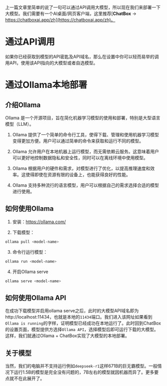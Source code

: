 上一篇文章里简单的说了一句可以通过API调用大模型，所以现在我们来部署一下大模型。我们需要有一个AI桌面/网页客户端，这里推荐[**ChatBox** -> https://chatboxai.app/zh](https://chatboxai.app/zh)。

# 通过API调用

如果你已经获取到模型的API密匙及API域名，那么在设置中你可以轻而易举的调用API，使用该API指向的大模型或者自选模型。

# 通过Ollama本地部署

## 介绍Ollama
Ollama 是一个开源项目，旨在简化机器学习模型的使用和部署，特别是大型语言模型（LLM）。

1. Ollama 提供了一个简单的命令行工具，使得下载、管理和使用机器学习模型变得更加方便。用户可以通过简单的命令来获取和运行不同的模型。

2. Ollama 允许用户在本地机器上运行模型，而无需依赖云服务。这意味着用户可以更好地控制数据隐私和安全性，同时可以在离线环境中使用模型。

3. Ollama 根据用户的硬件和需求，对模型进行了优化，以提高推理速度和效率。这使得即使在资源有限的设备上，也能获得良好的性能。

4. Ollama 支持多种流行的语言模型，用户可以根据自己的需求选择合适的模型进行使用。

## 如何使用Ollama
1. 安装：https://ollama.com/

2. 下载模型：

```BASH
ollama pull <model-name>
```
3. 命令行运行模型：

```BASH
ollama run <model-name>
```
4. 开启Ollama serve

```Bash
ollama serve <model-name>
```

## 如何使用Ollama API
在成功下载模型并启用ollama serve之后，此时的大模型API域名即为 http://localhost:11434，也就是本地的`11434`端口。我们进入该网址如果看到`Ollama is running`的字样，证明模型已经成功在本地运行了。此时回到ChatBox的设置页面，模型提供方选择`Ollama API`，选择模型后即可运行下载的大模型。这样，我们就通过Ollama + ChatBox实现了大模型的本地部署。

## 关于模型
当然，我们的电脑并不支持运行例如`deepseek-r1`这样671B的巨无霸模型。一般情况下运行1.5B的模型是完全没有问题的，7B左右的模型就因机器而异了。更多要点就不在此展开了。
